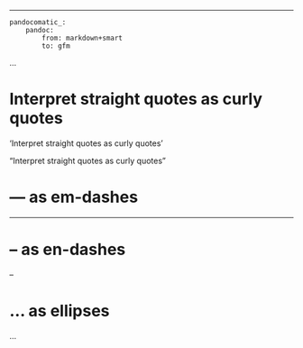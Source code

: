 ------------------------------------------------------------------------

    pandocomatic_:
        pandoc:
            from: markdown+smart
            to: gfm

…

# Interpret straight quotes as curly quotes

‘Interpret straight quotes as curly quotes’

“Interpret straight quotes as curly quotes”

# — as em-dashes

------------------------------------------------------------------------

# – as en-dashes

–

# … as ellipses

…
